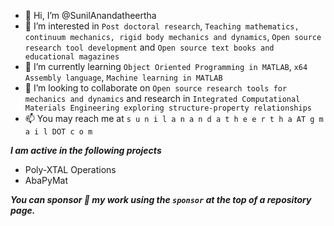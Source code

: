 - 👋 Hi, I’m @SunilAnandatheertha
- 👀 I’m interested in `Post doctoral research`, `Teaching mathematics, continuum mechanics, rigid body mechanics and dynamics`, `Open source research tool development` and `Open source text books and educational magazines`
- 🌱 I’m currently learning `Object Oriented Programming in MATLAB`, `x64 Assembly language`, `Machine learning in MATLAB`
- 💞️ I’m looking to collaborate on `Open source research tools for mechanics and dynamics` and research in `Integrated Computational Materials Engineering exploring structure-property relationships`
- 📫 You may reach me at `s u n i l a n a n d a t h e e r t h a AT g m a i l DOT c o m`

***I am active in the following projects***
* Poly-XTAL Operations
* AbaPyMat

***You can sponsor :gift_heart: my work using the ```sponsor``` at the top of a repository page.***
<!---
SunilAnandatheertha/SunilAnandatheertha is a ✨ special ✨ repository because its `README.md` (this file) appears on your GitHub profile.
You can click the Preview link to take a look at your changes.
--->
 

